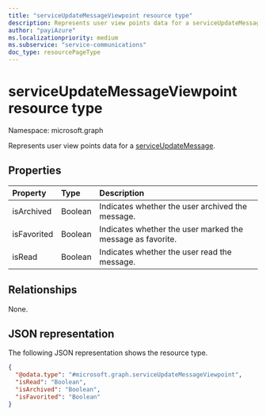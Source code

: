 ```yaml
---
title: "serviceUpdateMessageViewpoint resource type"
description: Represents user view points data for a serviceUpdateMessage."
author: "payiAzure"
ms.localizationpriority: medium
ms.subservice: "service-communications"
doc_type: resourcePageType
---
```


# serviceUpdateMessageViewpoint resource type

Namespace: microsoft.graph

Represents user view points data for a [serviceUpdateMessage](../resources/serviceupdatemessage.md).

## Properties
|Property|Type|Description|
|:---|:---|:---|
|isArchived|Boolean|Indicates whether the user archived the message.|
|isFavorited|Boolean|Indicates whether the user marked the message as favorite.|
|isRead|Boolean|Indicates whether the user read the message.|

## Relationships
None.

## JSON representation
The following JSON representation shows the resource type.
<!-- {
  "blockType": "resource",
  "@odata.type": "microsoft.graph.serviceUpdateMessageViewpoint"
}
-->
``` json
{
  "@odata.type": "#microsoft.graph.serviceUpdateMessageViewpoint",
  "isRead": "Boolean",
  "isArchived": "Boolean",
  "isFavorited": "Boolean"
}
```
